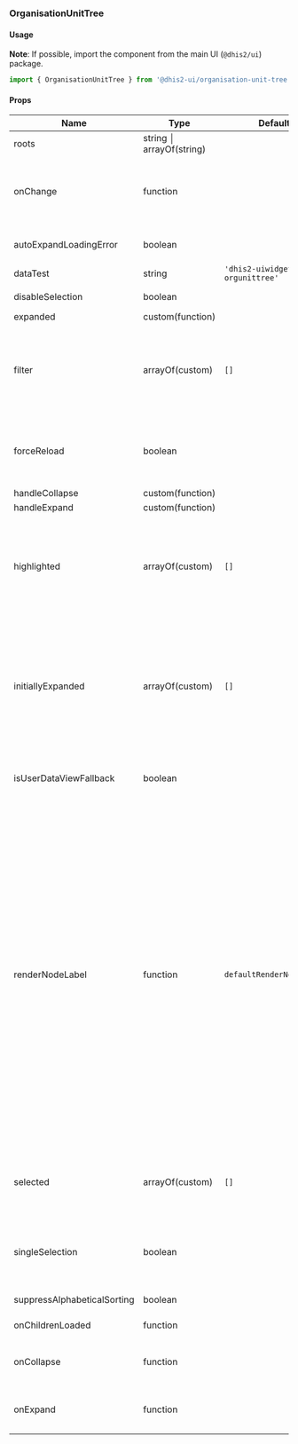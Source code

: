 ### OrganisationUnitTree

#### Usage

**Note**: If possible, import the component from the main UI (`@dhis2/ui`) package.


```js
import { OrganisationUnitTree } from '@dhis2-ui/organisation-unit-tree'
```


#### Props

|Name|Type|Default|Required|Description|
|---|---|---|---|---|
|roots|string │ arrayOf(string)||*|Root org unit ID(s)|
|onChange|function||*|Will be called with the following object:<br/>`{ id: string, displayName: string, path: string, checked: boolean, selected: string[] }`|
|autoExpandLoadingError|boolean|||When set, the error when loading children fails will be shown automatically|
|dataTest|string|`'dhis2-uiwidgets-orgunittree'`|||
|disableSelection|boolean|||When set to true, no unit can be selected|
|expanded|custom(function)||||
|filter|arrayOf(custom)|`[]`||All organisation units with a path that includes the provided paths will be shown.<br/>All others will not be rendered. When not provided, all org units will be shown.|
|forceReload|boolean|||When true, everything will be reloaded. In order to load it again after reloading, `forceReload` has to be set to `false` and then to `true` again|
|handleCollapse|custom(function)||||
|handleExpand|custom(function)||||
|highlighted|arrayOf(custom)|`[]`||All units provided to "highlighted" as path will be visually<br/>highlighted.<br/>Note:<br/>The d2-ui component used two props for this:<br/>* searchResults<br/>* highlightSearchResults|
|initiallyExpanded|arrayOf(custom)|`[]`||An array of OU paths that will be expanded automatically<br/>as soon as they are encountered.<br/>The path of an OU is the UIDs of the OU<br/>and all its parent OUs separated by slashes (/)<br/>Note: This replaces "openFirstLevel" as that's redundant|
|isUserDataViewFallback|boolean|||When provided, the 'isUserDataViewFallback' option will be sent when requesting the org units|
|renderNodeLabel|function|`defaultRenderNodeLabel`||Renders the actual node component for each leaf, can be used to<br/>customize the node. The default function just returns the node's<br/>displayName<br/><br/>Shape of the object passed to the callback:<br/>```<br/>{<br/>   label: string,<br/>   node: {<br/>     displayName: string,<br/>     id: string,<br/>     // Only provided once `loading` is false<br/>     path?: string,<br/>     // Only provided once `loading` is false<br/>     children?: Array.<{<br/>       id: string,<br/>       path: string,<br/>       displayName: string<br/>     }><br/>   },<br/>   loading: boolean,<br/>   error: string,<br/>   open: boolean,<br/>   selected: string[],<br/>   singleSelection: boolean,<br/>   disableSelection: boolean,<br/>}<br/>```|
|selected|arrayOf(custom)|`[]`||An array of paths of selected OUs. The path of an OU is the UIDs of the OU and all its parent OUs separated by slashes (`/`)|
|singleSelection|boolean|||When set, no checkboxes will be displayed and only the first selected path in `selected` will be highlighted|
|suppressAlphabeticalSorting|boolean|||Turns off alphabetical sorting of units|
|onChildrenLoaded|function|||Called with the children's data that was loaded|
|onCollapse|function|||Called with `{ path: string }` with the path of the parent of the level closed|
|onExpand|function|||Called with `{ path: string }` with the path of the parent of the level opened|
